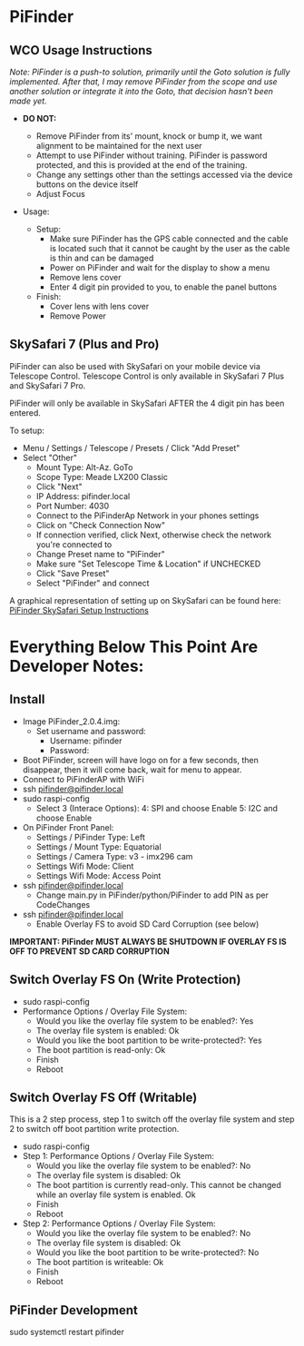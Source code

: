 # PiFinder

## WCO Usage Instructions

*Note: PiFinder is a push-to solution, primarily until the Goto solution is fully implemented. After that, I may remove PiFinder from the scope and use another solution or integrate it into the Goto, that decision hasn't been made yet.*

* **DO NOT:**
	* Remove PiFinder from its' mount, knock or bump it, we want alignment to be maintained for the next user
	* Attempt to use PiFinder without training. PiFinder is password protected, and this is provided at the end of the training.
	* Change any settings other than the settings accessed via the device buttons on the device itself
	* Adjust Focus

* Usage:
	* Setup:
		* Make sure PiFinder has the GPS cable connected and the cable is located such that it cannot be caught by the user as the cable is thin and can be damaged
		* Power on PiFinder and wait for the display to show a menu
		* Remove lens cover
		* Enter 4 digit pin provided to you, to enable the panel buttons
	* Finish:
		* Cover lens with lens cover
		* Remove Power

## SkySafari 7 (Plus and Pro)

PiFinder can also be used with SkySafari on your mobile device via Telescope Control. Telescope Control is only available in SkySafari 7 Plus and SkySafari 7 Pro.

PiFinder will only be available in SkySafari AFTER the 4 digit pin has been entered.

To setup:

* Menu / Settings / Telescope / Presets / Click "Add Preset"
* Select "Other"
	* Mount Type: Alt-Az. GoTo
	* Scope Type: Meade LX200 Classic 
	* Click "Next"
	* IP Address: pifinder.local
	* Port Number: 4030
	* Connect to the PiFinderAp Network in your phones settings
	* Click on "Check Connection Now"
	* If connection verified, click Next, otherwise check the network you're connected to
	* Change Preset name to "PiFinder"
	* Make sure "Set Telescope Time & Location" if UNCHECKED
	* Click "Save Preset"
	* Select "PiFinder" and connect

A graphical representation of setting up on SkySafari can be found here: [PiFinder SkySafari Setup Instructions](https://pifinder.readthedocs.io/en/main/skysafari.html)

# Everything Below This Point Are Developer Notes:


## Install

* Image PiFinder_2.0.4.img:
	* Set username and password:
		* Username: pifinder
		* Password: <choose>
* Boot PiFinder, screen will have logo on for a few seconds, then disappear, then it will come back, wait for menu to appear.
* Connect to PiFinderAP with WiFi
* ssh pifinder@pifinder.local
* sudo raspi-config
	* Select 3 (Interace Options):
		4: SPI and choose Enable
		5: I2C and choose Enable
* On PiFinder Front Panel:
	* Settings / PiFinder Type: Left
	* Settings / Mount Type: Equatorial
	* Settings / Camera Type: v3 - imx296 cam
	* Settings Wifi Mode: Client
	* Settings Wifi Mode: Access Point
* ssh pifinder@pifinder.local
	* Change main.py in PiFinder/python/PiFinder to add PIN as per CodeChanges
* ssh pifinder@pifinder.local
	* Enable Overlay FS to avoid SD Card Corruption (see below)

**IMPORTANT: PiFinder MUST ALWAYS BE SHUTDOWN IF OVERLAY FS IS OFF TO PREVENT SD CARD CORRUPTION**

## Switch Overlay FS On (Write Protection)

* sudo raspi-config
* Performance Options / Overlay File System:
	* Would you like the overlay file system to be enabled?: Yes
	* The overlay file system is enabled: Ok
	* Would you like the boot partition to be write-protected?: Yes
	* The boot partition is read-only: Ok
	* Finish
	* Reboot

## Switch Overlay FS Off (Writable)

This is a 2 step process, step 1 to switch off the overlay file system and step 2 to switch off boot partition write protection.

* sudo raspi-config
* Step 1: Performance Options / Overlay File System:
	* Would you like the overlay file system to be enabled?: No
	* The overlay file system is disabled: Ok
	* The boot partition is currently read-only. This cannot be changed while an overlay file system is enabled. Ok
	* Finish
	* Reboot
* Step 2: Performance Options / Overlay File System:
	* Would you like the overlay file system to be enabled?: No
	* The overlay file system is disabled: Ok
	* Would you like the boot partition to be write-protected?: No
	* The boot partition is writeable: Ok
	* Finish
	* Reboot


## PiFinder Development

sudo systemctl restart pifinder